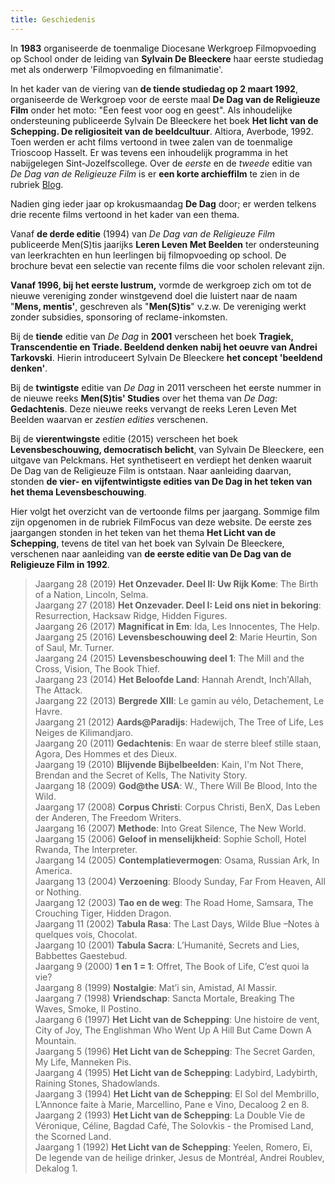 ```yaml
---
title: Geschiedenis
---
```


</font></td>

</tr>

<tr>

<td bgcolor="#FCF9FF" valign="top">

In **1983** organiseerde de toenmalige Diocesane Werkgroep Filmopvoeding op School onder
 de leiding van **Sylvain De Bleeckere** haar eerste studiedag met als onderwerp 'Filmopvoeding en filmanimatie'.  

In het kader van de viering van **de tiende studiedag op 2 maart 1992**, 
organiseerde de Werkgroep voor de eerste maal **De Dag van de Religieuze Film** 
onder het moto: "Een feest voor oog en geest". Als inhoudelijke ondersteuning 
publiceerde Sylvain De Bleeckere het boek
 **Het licht van de Schepping. De religiositeit van de beeldcultuur**. 
 Altiora, Averbode, 1992\. Toen werden er acht films vertoond in twee zalen 
 van de toenmalige Trioscoop Hasselt. Er was tevens een inhoudelijk programma 
 in het nabijgelegen Sint-Jozelfscollege. 
 Over de _eerste_ en de _tweede_ editie van _De Dag van de Religieuze Film_ 
 is er **een korte archieffilm** te zien in de rubriek [Blog](../blog/index.html "archieffilm ").  

Nadien ging ieder jaar op krokusmaandag **De Dag** door; er werden telkens
 drie recente films vertoond in het kader van een thema.  

Vanaf **de derde editie** (1994) van _De Dag van de Religieuze Film_ 
publiceerde Men(S)tis jaarijks **Leren Leven Met Beelden** 
ter ondersteuning van leerkrachten en hun leerlingen bij filmopvoeding op school.
 De brochure bevat een selectie van recente films die voor scholen relevant zijn.

**Vanaf 1996, bij het eerste lustrum,** vormde de werkgroep zich om tot 
de nieuwe vereniging zonder winstgevend doel die luistert naar de naam "**Mens, mentis'**, 
geschreven als "**Men(S)tis**" v.z.w. De vereniging werkt zonder subsidies, sponsoring of reclame-inkomsten.  

Bij de **tiende** editie van _De Dag_ in **2001** verscheen 
het boek **Tragiek, Transcendentie en Triade. Beeldend denken nabij het oeuvre van Andrei Tarkovski**. 
Hierin introduceert Sylvain De Bleeckere **het concept 'beeldend denken'**.  

Bij de **twintigste** editie van _De Dag_ in 2011 verscheen het eerste nummer 
in de nieuwe reeks **Men(S)tis' Studies** over het thema van _De Dag_: **Gedachtenis**. 
Deze nieuwe reeks vervangt de reeks Leren Leven Met Beelden waarvan er _zestien edities_ verschenen.

Bij de **vierentwingste** editie (2015) verscheen het boek **Levensbeschouwing, democratisch belicht**, 
van Sylvain De Bleeckere, een uitgave van Pelckmans. Het synthetiseert en verdiept het denken waaruit 
De Dag van de Religieuze Film is ontstaan. Naar aanleiding daarvan, 
stonden **de vier- en vijfentwintigste edities van De Dag in het teken van het thema Levensbeschouwing**.

Hier volgt het overzicht van de vertoonde films per jaargang. Sommige film zijn opgenomen in de rubriek
FilmFocus van deze website. De eerste zes jaargangen stonden in het teken
van het thema **Het Licht van de Schepping**, tevens de titel van het boek
van Sylvain De Bleeckere, verschenen naar aanleiding van **de 
eerste editie van De Dag van de Religieuze Film in 1992**.

>Jaargang 28 (2019) **Het Onzevader. Deel II: Uw Rijk Kome**: The Birth of a Nation, Lincoln, Selma.<br>
>Jaargang 27 (2018) **Het Onzevader. Deel I: Leid ons niet in bekoring**: Resurrection, Hacksaw Ridge, Hidden Figures.<br>
>Jaargang 26 (2017) **Magnificat in Em**: Ida, Les Innocentes, The Help.<br>
Jaargang 25 (2016) **Levensbeschouwing deel 2**: Marie Heurtin, Son of Saul, Mr. Turner.<br>
Jaargang 24 (2015) **Levensbeschouwing deel 1**: The Mill and the Cross, Vision, The Book Thief.<br>
Jaargang 23 (2014) **Het Beloofde Land**:  Hannah Arendt, Inch'Allah, The Attack.<br>
Jaargang 22 (2013) **Bergrede XIII**: Le gamin au vélo, Detachement, Le Havre.<br>
Jaargang 21 (2012) **Aards@Paradijs**: Hadewijch, The Tree of Life, Les Neiges de Kilimandjaro.<br>
Jaargang 20 (2011) **Gedachtenis**: En waar de sterre bleef stille staan, Agora, Des Hommes et des Dieux.<br>
Jaargang 19 (2010) **Blijvende Bijbelbeelden**: Kain, I'm Not There, Brendan and the Secret of Kells,
The Nativity Story.<br>
Jaargang 18 (2009) **God@the USA**: W., There Will Be Blood, Into the Wild.<br>
Jaargang 17 (2008) **Corpus Christi**: Corpus Christi, BenX, Das Leben der Anderen, The Freedom Writers.<br>
Jaargang 16 (2007) **Methode**: Into Great Silence, The New World. <br>
Jaargang 15 (2006) **Geloof in menselijkheid**: Sophie Scholl, Hotel Rwanda, The Interpreter. <br>
Jaargang 14 (2005) **Contemplatievermogen**: Osama, Russian Ark, In America. <br>
Jaargang 13 (2004) **Verzoening**: Bloody Sunday, Far From Heaven, All or Nothing. <br>
Jaargang 12 (2003) **Tao en de weg**: The Road Home, Samsara, The Crouching Tiger, Hidden Dragon.<br>
Jaargang 11 (2002) **Tabula Rasa**: The Last Days, Wilde Blue –Notes à quelques vois, Chocolat. <br>
Jaargang 10 (2001) **Tabula Sacra**: L’Humanité,  Secrets and Lies, Babbettes Gaestebud.<br>
Jaargang 9 (2000)  **1 en 1 = 1**: Offret, The Book of Life, C’est quoi la vie? <br>
Jaargang 8 (1999)  **Nostalgie**: Mat’i sin, Amistad, Al Massir. <br>
Jaargang 7 (1998)  **Vriendschap**: Sancta Mortale, Breaking The Waves, Smoke, Il Postino. <br>
Jaargang 6 (1997)  **Het Licht van de Schepping**: Une histoire de vent, City of Joy, The Englishman Who Went Up A Hill But Came Down A Mountain.<br>
Jaargang 5 (1996)  **Het Licht van de Schepping**: The Secret Garden, My Life, Manneken Pis. <br>
Jaargang 4 (1995)  **Het Licht van de Schepping**: Ladybird, Ladybirth, Raining Stones, Shadowlands. <br>
Jaargang 3 (1994)  **Het Licht van de Schepping**: El Sol del Membrillo, L’Annonce faite à Marie, Marcellino, Pane e Vino, Decaloog 2 en 8. <br>
Jaargang 2 (1993)  **Het Licht van de Schepping**: La Double Vie de Véronique, Céline, Bagdad Café,  The Solovkis - the Promised Land, the Scorned Land. <br>
Jaargang 1 (1992)  **Het Licht van de Schepping**: Yeelen, Romero, Ei, De legende van de heilige drinker, Jesus de Montréal, Andrei Roublev, Dekalog 1.<br>

